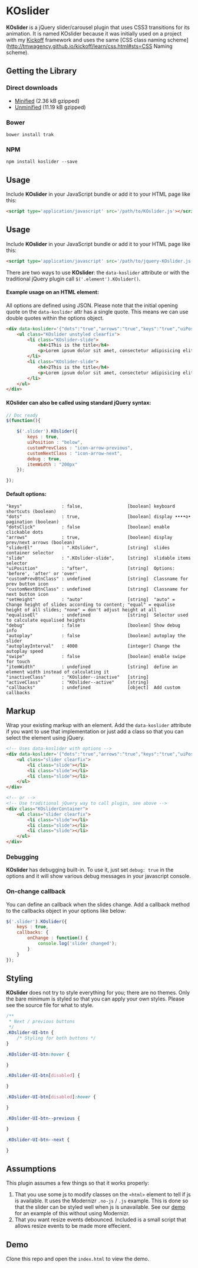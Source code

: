 # KOslider
**KOslider** is a jQuery slider/carousel plugin that uses CSS3 transitions for its animation. It is named KOslider because it was initially used on a project with my [Kickoff](http://tmwagency.github.io/kickoff/) framework and uses the same [CSS class naming scheme](http://tmwagency.github.io/kickoff/learn/css.html#sts=CSS Naming scheme).

## Getting the Library
### Direct downloads
- [Minified](https://raw.githubusercontent.com/mrmartineau/KOslider/master/dist/jquery-KOslider.min.js) (2.36 kB gzipped)
- [Unminified](https://raw.githubusercontent.com/mrmartineau/KOslider/master/dist/jquery-KOslider.js) (11.19 kB gzipped)

### Bower
`bower install trak`

### NPM
`npm install koslider --save`

## Usage
Include **KOslider** in your JavaScript bundle or add it to your HTML page like this:

```html
<script type='application/javascript' src='/path/to/KOslider.js'></script>
```

## Usage
Include **KOslider** in your JavaScript bundle or add it to your HTML page like this:

```html
<script type='application/javascript' src='/path/to/jquery-KOslider.js'></script>
```

There are two ways to use **KOslider**: the `data-koslider` attribute or with the traditional jQuery plugin call `$('.element').KOslider()`.

#### Example usage on an HTML element:
All options are defined using JSON. Please note that the initial opening quote on the `data-koslider` attr has a single quote. This means we can use double quotes within the options object.

```html
<div data-koslider='{"dots":"true","arrows":"true","keys":"true","uiPosition":"above","debug":"true"}'>
	<ul class="KOslider unstyled clearfix">
		<li class="KOslider-slide">
			<h4>1This is the title</h4>
			<p>Lorem ipsum dolor sit amet, consectetur adipisicing elit. Id, eveniet, enim assumenda cum recusandae qui nemo facilis laboriosam numquam corrupti unde eligendi laudantium itaque. Est, fugit corrupti possimus itaque eligendi.</p>
		</li>
		<li class="KOslider-slide">
			<h4>2This is the title</h4>
			<p>Lorem ipsum dolor sit amet, consectetur adipisicing elit. Id, eveniet, enim assumenda cum recusandae qui nemo facilis laboriosam numquam corrupti unde eligendi laudantium itaque. Est, fugit corrupti possimus itaque eligendi.</p>
		</li>
	</ul>
</div>
```


#### KOslider can also be called using standard jQuery syntax:
```js
// Doc ready
$(function(){

	$('.slider').KOslider({
		keys : true,
		uiPosition : "below",
		customPrevClass : "icon-arrow-previous",
		customNextClass : "icon-arrow-next",
		debug : true,
		itemWidth : "200px"
	});

});
```

#### Default options:
```
"keys"               : false,                 [boolean] keyboard shortcuts (boolean)
"dots"               : true,                  [boolean] display ••••o• pagination (boolean)
"dotsClick"          : false                  [boolean] enable clickable dots
"arrows"             : true,                  [boolean] display prev/next arrows (boolean)
"sliderEl"           : ".KOslider",           [string]  slides container selector
"slide"              : ".KOslider-slide",     [string]  slidable items selector
"uiPosition"         : "after",               [string]  Options: 'before', 'after' or 'over'
"customPrevBtnClass" : undefined              [string]  Classname for prev button icon
"customNextBtnClass" : undefined              [string]  Classname for next button icon
"setHeight"          : "auto"                 [string]  "auto" = Change height of slides according to content; "equal" = equalise height of all slides; "none" = don't adjust height at all
"equaliseEl"         : undefined              [string]  Selector used to calculate equalised heights
"debug"              : false                  [boolean] Show debug info
"autoplay"           : false                  [boolean] autoplay the slider
"autoplayInterval"   : 4000                   [integer] Change the autoplay speed
"swipe"              : false                  [boolean] enable swipe for touch
"itemWidth"          : undefined              [string]  define an element width instead of calculating it
"inactiveClass"      : "KOslider--inactive"   [string]
"activeClass"        : "KOslider--active"     [string]
"callbacks"          : undefined              [object]  Add custom callbacks
```

## Markup
Wrap your existing markup with an element. Add the `data-koslider` attribute if you want to use that implementation or just add a class so that you can select the element using jQuery.

```html
<!-- Uses data-koslider with options -->
<div data-koslider='{"dots":"true","arrows":"true","keys":"true","uiPosition":"above","debug":"true"}'>
	<ul class="slider clearfix">
		<li class="slide"></li>
		<li class="slide"></li>
		<li class="slide"></li>
	</ul>
</div>

<!-- or -->
<!-- Use traditional jQuery way to call plugin, see above -->
<div class="KOsliderContainer">
	<ul class="slider clearfix">
		<li class="slide"></li>
		<li class="slide"></li>
		<li class="slide"></li>
	</ul>
</div>
```

### Debugging
**KOslider** has debugging built-in. To use it, just set `debug: true` in the options and it will show various debug messages in your javascript console.

### On-change callback
You can define an callback when the slides change. Add a callback method to the callbacks object in your options like below:

```js
$('.slider').KOslider({
	keys : true,
	callbacks: {
		onChange : function() {
			console.log('slider changed');
		}
	}
});
```

## Styling
**KOslider** does not try to style everything for you; there are no themes. Only the bare minimum is styled so that you can apply your own styles. Please see the source file for what to style.

```css
/**
 * Next / previous buttons
 */
.KOslider-UI-btn {
	/* Styling for both buttons */
}

.KOslider-UI-btn:hover {

}

.KOslider-UI-btn[disabled] {

}

.KOslider-UI-btn[disabled]:hover {

}

.KOslider-UI-btn--previous {

}

.KOslider-UI-btn--next {

}
```

## Assumptions
This plugin assumes a few things so that it works properly:

1. That you use some js to modify classes on the `<html>` element to tell if js is available. It uses the Modernizr `.no-js` / `.js` example. This is done so that the slider can be styled well when js is unavailable. See our [demo](https://github.com/mrmartineau/KOslider/blob/master/index.html#L10) for an example of this without using Modernizr.
2. That you want resize events debounced. Included is a small script that allows resize events to be made more effecient.

## Demo
Clone this repo and open the `index.html` to view the demo.
